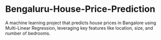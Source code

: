 # Bengaluru-House-Price-Prediction
A machine learning project that predicts house prices in Bangalore using Multi-Linear Regression, leveraging key features like location, size, and number of bedrooms.

